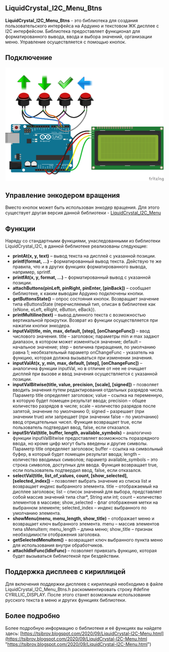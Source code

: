 ## LiquidCrystal_I2C_Menu_Btns
**LiquidCrystal_I2C_Menu_Btns** - это библиотека для создания пользовательского интерфейса на Ардуино и текстовом ЖК дисплее с I2C интерфейсом. Библиотека предоставляет функционал для форматированного вывода, ввода и выбора значений, организации меню. Управление осуществляется с помощью кнопок.

## Подключение
[![LiquidCrystal_I2C_Menu_Btns подключение](https://github.com/VladimirTsibrov/LiquidCrystal_I2C_Menu_Btns/raw/master/wiring/LiquidCrystal_I2C_Menu_Btns%20wiring.png "LiquidCrystal_I2C_Menu_Btns подключение")](https://github.com/VladimirTsibrov/LiquidCrystal_I2C_Menu_Btns/raw/master/wiring/LiquidCrystal_I2C_Menu_Btns%20wiring.png "LiquidCrystal_I2C_Menu_Btns подключение")

## Управление энкодером вращения
Вместо кнопок может быть использован энкодер вращения. Для этого существует другая версия данной библиотеки - [LiquidCrystal_I2C_Menu](https://github.com/VladimirTsibrov/LiquidCrystal_I2C_Menu "LiquidCrystal_I2C_Menu")

## Функции
Наряду со стандартными функциями, унаследованными из библиотеки LiquidCrystal_I2C, в данной библиотеке реализованы следующие:
- **printAt(x, y, text)** – вывод текста на дисплей с указанной позиции.
- **printf(format, …)** – форматированный вывод текста. Действую те же правила, что и в других функциях форматированного вывода, например, sprintf.
- **printfAt(x, y, format, …)** – форматированный вывод с указанной позиции.
- **attachButtons(pinLeft, pinRight, pinEnter, [pinBack])** – сообщает библиотеке, к каким выводам Ардуино подключены кнопки.
- **getButtonsState()** – опрос состояния кнопок. Возвращает значение типа eButtonsState (перечисляемый тип, описан в библиотеке как {eNone, eLeft, eRight, eButton, eBack}).
- **printMultiline(text)** – вывод длинного текста с возможностью вертикальной прокрутки. Возврат из функции осуществляется при нажатии кнопки энкодера.
- **inputVal(title, min, max, default, [step], [onChangeFunc])** – ввод числового значения. title – заголовок; параметры min и max задают диапазон, в котором может изменяться значение; default – начальное значение; step – величина приращения, по умолчанию равна 1; необязательный параметр onChangeFunc - указатель на функцию, которая должна вызываться при изменении значения.
- **inputValAt(x, y, min, max, default, [step], [onChangeFunc])** – аналогична функции inputVal, но в отличие от нее не очищает дисплей при вызове и ввод значения осуществляется с указанной позиции.
- **inputValBitwise(title, value, precision, [scale], [signed])** – позволяет вводить значения путем редактирования отдельных разрядов числа. Параметр title определяет заголовок; value – ссылка на переменную, в которую будет помещен результат ввода; precision – общее количество разрядов в числе; scale – количество разрядов после запятой, значение по умолчанию 0; signed – разрешает (при значении true) или запрещает (при значении false – по умолчанию) ввод отрицательных чисел. Функция возвращает true, если пользователь подтвердил ввод, false, если отказался.
- **inputStrVal(title, buffer, length, available_symbols)** – аналогично функции inputValBitwise предоставляет возможность поразрядного ввода, но кроме цифр могут быть введены и другие символы. Параметр title определяет заголовок; buffer – ссылка на символьный буфер, в который будет помещен результат ввода; length – количество вводимых символов; параметр available_symbols – это строка символов, доступных для ввода. Функция возвращает true, если пользователь подтвердил ввод, false, если отказался.
- **selectVal(title, list_of_values, count, [show_selected], [selected_index])** – позволяет выбрать значение из списка list и возвращает индекс выбранного элемента.  title – отображаемый на дисплее заголовок; list – список значений для выбора, представляет собой массив значений типа char*, String или int; count – количество элементов в массиве; show_selected - флаг отображения метки на выбранном элементе; selected_index – индекс выбранного по умолчанию элемента.
- **showMenu(menu, menu_length, show_title)** – отображает меню и возвращает ключ выбранного элемента. menu – массив элементов типа sMenuItem; menu_length – длина меню; show_title – признак необходимости отображения заголовка.
- **getSelectedMenuItem()** – возвращает ключ выбранного пункта меню для использования внутри обработчиков.
- **attachIdleFunc(IdleFunc)** – позволяет привязать функцию, которая будет вызываться библиотекой при бездействии.

## Поддержка дисплеев с кириллицей
Для включения поддержки дисплеев с кириллицей необходимо в файле LiquidCrystal_I2C_Menu_Btns.h раскомментировать строку #define CYRILLIC_DISPLAY. После этого станет возможным использование русского текста в меню и других функциях библиотеки.

## Более подробно
Более подробную информацию о библиотеке и её функциях вы найдете здесь: [https://tsibrov.blogspot.com/2020/09/LiquidCrystal-I2C-Menu.html](https://tsibrov.blogspot.com/2020/09/LiquidCrystal-I2C-Menu.html "https://tsibrov.blogspot.com/2020/09/LiquidCrystal-I2C-Menu.html")